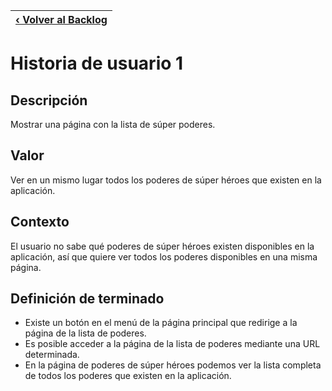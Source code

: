 | [‹ Volver al Backlog](./README.md)  |
| --- |

# Historia de usuario 1

## Descripción

Mostrar una página con la lista de súper poderes.

## Valor

Ver en un mismo lugar todos los poderes de súper héroes que existen en la aplicación.

## Contexto

El usuario no sabe qué poderes de súper héroes existen disponibles en la aplicación, así que quiere ver todos los poderes disponibles en una misma página.

## Definición de terminado

- Existe un botón en el menú de la página principal que redirige a la página de la lista de poderes.
- Es posible acceder a la página de la lista de poderes mediante una URL determinada.
- En la página de poderes de súper héroes podemos ver la lista completa de todos los poderes que existen en la aplicación.
